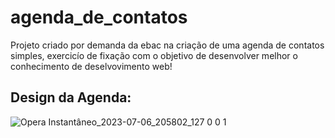 # agenda_de_contatos

Projeto criado por demanda da ebac na criação de uma agenda de contatos simples, exercicío de fixação com o objetivo de desenvolver melhor o conhecimento de deselvovimento web!

<h2 style="font-weight: bold">Design da Agenda: </h2>

![Opera Instantâneo_2023-07-06_205802_127 0 0 1](https://github.com/Alef-Carvalhoo/agenda_de_contatos/assets/127264723/d2a6acca-319f-475a-8c70-cea014014af0)
